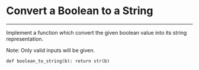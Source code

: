 # Convert a Boolean to a String
---
Implement a function which convert the given boolean value into its string representation.

Note: Only valid inputs will be given.

``
def boolean_to_string(b):
    return str(b)
``
